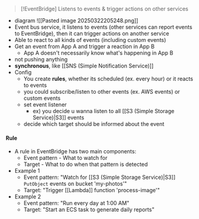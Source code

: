 
>[!EventBridge]
>Listens to events & trigger actions on other services

- diagram
	![[Pasted image 20250322205248.png]]
- Event bus service, it listens to events (other services can report events to EventBridge), then it can trigger actions on another service
- Able to react to all kinds of events (including custom events)
- Get an event from App A and trigger a reaction in App B
	- App A doesn't necessarily know what's happening in App B
- not pushing anything
- **synchronous**, like [[SNS (Simple Notification Service)]]
- Config
	- You create **rules**, whether its scheduled (ex. every hour) or it reacts to events
	- you could subscribe/listen to other events (ex. AWS events) or custom events
	- set event listener 
		- ex) you decide u wanna listen to all [[S3 (Simple Storage Service)|S3]] events
	- decide which target should be informed about the event

#### Rule
- A rule in EventBridge has two main components:
	- Event pattern - What to watch for
	- Target - What to do when that pattern is detected
- Example 1
	- Event pattern: "Watch for [[S3 (Simple Storage Service)|S3]] `PutObject` events on bucket 'my-photos'"
	- Target: "Trigger [[Lambda]] function 'process-image'"
- Example 2
	- Event pattern: "Run every day at 1:00 AM"
	- Target: "Start an ECS task to generate daily reports"